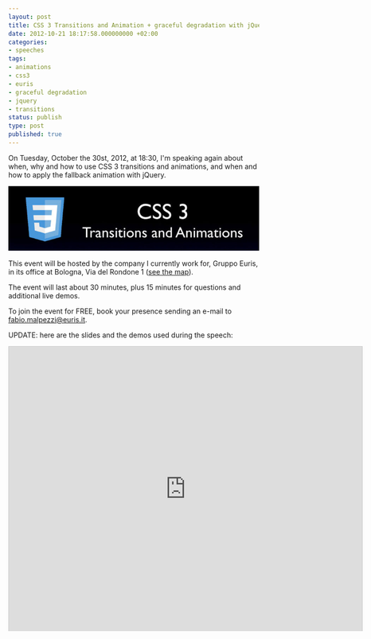 ```yaml
---
layout: post
title: CSS 3 Transitions and Animation + graceful degradation with jQuery
date: 2012-10-21 18:17:58.000000000 +02:00
categories:
- speeches
tags:
- animations
- css3
- euris
- graceful degradation
- jquery
- transitions
status: publish
type: post
published: true
---
```

On Tuesday, October the 30st, 2012, at 18:30, I'm speaking again about when, why and how to use CSS 3 transitions and animations, and when and how to apply the fallback animation with jQuery.

![](/assets/post-images/PRESENTAZIONE-CSS3-+-jquery-fallback-header.jpg "PRESENTAZIONE-CSS3-+-jquery-fallback-header")

This event will be hosted by the company I currently work for, Gruppo Euris, in its office at Bologna, Via del Rondone 1 ([see the map](https://maps.google.it/maps?q=Via+del+Rondone,+1,+Bologna&hl=it&ll=44.499168,11.341023&spn=0.018427,0.038581&sll=44.504341,11.337032&sspn=0.036851,0.077162&hnear=Via+del+Rondone,+Bologna&t=m&z=15)).

The event will last about 30 minutes, plus 15 minutes for questions and additional live demos.

To join the event for FREE, book your presence sending an e-mail to fabio.malpezzi@euris.it.

UPDATE: here are the slides and the demos used during the speech:

<iframe src="https://www.slideshare.net/slideshow/embed_code/15433383" width="710" height="572" frameborder="0" marginwidth="0" marginheight="0" scrolling="no" style="border:1px solid #CCC;border-width:1px 1px 0;margin-bottom:5px" allowfullscreen webkitallowfullscreen mozallowfullscreen> </iframe>